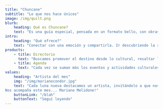 ```yaml
---
title: "Chuncane"
subtitle: "Lo que nos hace únicos" 
image: /img/quilt.png
blurb:
    heading: Qué es Chuncane?
    text: "Es una guía especial, pensada en un formato bello, con obras de artistas de la región y con una experiencia de usuario que permita acceder a la información de manera rápida, sencilla y disfrutable."
intro:
    heading: "Qué ofrece?"
    text: "Conectar con una emoción y compartirla. Ir descubriendo la región comechingona desde el momento en que la información más práctica va apareciendo, porque mientras encontrás la gomería más cercana, llega con una palabra precisa y una obra artística que te dice que ya estás ahí, respirando el aire serrano."
products:
    - title: Directorio 
      text: "Buscamos promover el destino desde lo cultural, resaltar las obras de los artistas y destacar en cada rubro y cada servicio aquello que lo hace único. Para eso nos valemos de una frase con fuerza suficiente para que pocas palabras puedan expresar su singularidad. Por ejemplo, podemos decir que hay tres panaderías, y cada una de ellas va a ser diferente. ¿Por qué? Porque Las Marías tiene las rasquetas que hubiera hecho nuestra abuela regalona, porque la de la esquina frente a la muni tiene los alfajorcitos de maicena que explotan en tu boca, porque las medialunas frente a la plaza de Los Molles endulzan hasta las puntas de los pies."
    - title: Agenda 
      text: "Cada vez se suman más los eventos y actividades culturales, y muchas veces llegamos tarde a aquel que justo queríamos ir porque tenía que ver con nosotros. En cambio, nos enteramos del que posteó un amigo y que hoy no nos mueve un pelo. Para que eso no pase, para que podamos elegir frente a la diversa oferta que tenemos a mano, acá sumamos una agenda con los dónde, los cuándo y los por qués."
values:
    heading: "Artista del mes" 
    img: "/img/marianocondor.jpg"
    text: "Cada luna nueva destacamos un artista, invitándolo a que nos abra su lugar de trabajo creativo. 
Nos acompaña este mes... Mariano Melidone!"
    buttonLink: "/blah"
    buttonText: "Seguí leyendo" 
---
```


